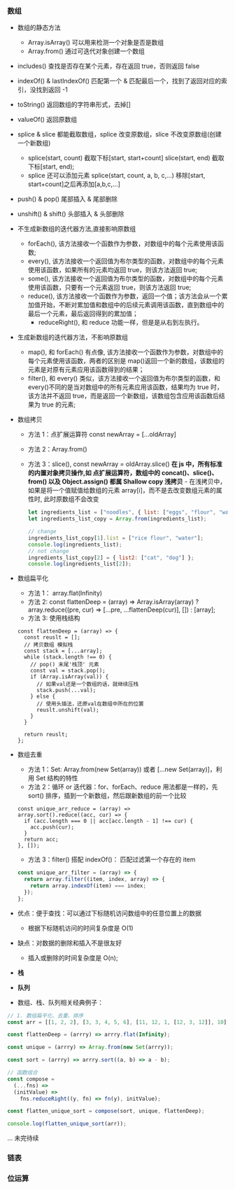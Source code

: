 ### 数组

- 数组的静态方法

  - Array.isArray() 可以用来检测一个对象是否是数组
  - Array.from() 通过可迭代对象创建一个数组

- includes() 查找是否存在某个元素，存在返回 true，否则返回 false
- indexOf() & lastIndexOf() 匹配第一个 & 匹配最后一个，找到了返回对应的索引，没找到返回 -1

- toString() 返回数组的字符串形式，去掉[]
- valueOf() 返回原数组

- splice & slice 都能截取数组，splice 改变原数组，slice 不改变原数组(创建一个新数组)

  - splice(start, count) 截取下标[start, start+count] slice(start, end) 截取下标[start, end);
  - splice 还可以添加元素 splice(start, count, a, b, c,...) 移除[start, start+count]之后再添加[a,b,c,...]

- push() & pop() 尾部插入 & 尾部删除
- unshift() & shift() 头部插入 & 头部删除

- 不生成新数组的迭代器方法,直接影响原数组

  - forEach(), 该方法接收一个函数作为参数，对数组中的每个元素使用该函数;
  - every(), 该方法接收一个返回值为布尔类型的函数，对数组中的每个元素使用该函数，如果所有的元素均返回 true，则该方法返回 true;
  - some(), 该方法接收一个返回值为布尔类型的函数，对数组中的每个元素使用该函数，只要有一个元素返回 true，则该方法返回 true;
  - reduce(), 该方法接收一个函数作为参数，返回一个值；该方法会从一个累加值开始，不断对累加值和数组中的后续元素调用该函数，直到数组中的最后一个元素，最后返回得到的累加值；
    - reduceRight(), 和 reduce 功能一样，但是是从右到左执行。

- 生成新数组的迭代器方法，不影响原数组

  - map(), 和 forEach() 有点像, 该方法接收一个函数作为参数，对数组中的每个元素使用该函数，两者的区别是 map()返回一个新的数组，该数组的元素是对原有元素应用该函数得到的结果；
  - filter(), 和 every() 类似，该方法接收一个返回值为布尔类型的函数，和 every()不同的是当对数组中的所有元素应用该函数，结果均为 true 时，该方法并不返回 true，而是返回一个新数组，该数组包含应用该函数后结果为 true 的元素;

- 数组拷贝

  - 方法 1：点扩展运算符 const newArray = [...oldArray]
  - 方法 2：Array.from()
  - 方法 3：slice(), const newArray = oldArray.slice()
    **在 js 中，所有标准的内置对象拷贝操作,如 点扩展运算符，数组中的 concat()、slice()、from() 以及 Object.assign() 都属 Shallow copy 浅拷贝** - 在浅拷贝中，如果是将一个值赋值给数组的元素 array[i]，而不是去改变数组元素的属性时, 此时原数组不会改变

    ```js
    let ingredients_list = ["noodles", { list: ["eggs", "flour", "water"] }, { list2: ["apple", "cat"] }];
    let ingredients_list_copy = Array.from(ingredients_list);

    // change
    ingredients_list_copy[1].list = ["rice flour", "water"];
    console.log(ingredients_list);
    // not change
    ingredients_list_copy[2] = { list2: ["cat", "dog"] };
    console.log(ingredients_list[2]);
    ```

- 数组扁平化

  - 方法 1： array.flat(Infinity)
  - 方法 2: const flattenDeep = (array) => Array.isArray(array) ? array.reduce((pre, cur) => [...pre, ...flattenDeep(cur)], []) : [array];
  - 方法 3: 使用栈结构

  ```JS
  const flattenDeep = (array) => {
    const reuslt = [];
    // 拷贝数组 模拟栈
    const stack = [...array];
    while (stack.length !== 0) {
      // pop() 末尾'栈顶' 元素
      const val = stack.pop();
      if (Array.isArray(val)) {
        // 如果val还是一个数组的话，就继续压栈
        stack.push(...val);
      } else {
        // 使用头插法，还原val在数组中所在的位置
        reuslt.unshift(val);
      }
    }

    return reuslt;
  };
  ```

- 数组去重

  - 方法 1：Set: Array.from(new Set(array)) 或者 [...new Set(array)]，利用 Set 结构的特性
  - 方法 2：循环 or 迭代器：for、forEach、reduce 用法都是一样的，先 sort() 排序，插到一个新数组，然后跟新数组的前一个比较

  ```JS
  const unique_arr_reduce = (array) =>
  array.sort().reduce((acc, cur) => {
    if (acc.length === 0 || acc[acc.length - 1] !== cur) {
      acc.push(cur);
    }
    return acc;
  }, []);
  ```

  - 方法 3：filter() 搭配 indexOf()： 匹配过滤第一个存在的 item

  ```js
  const unique_arr_filter = (array) => {
    return array.filter((item, index, array) => {
      return array.indexOf(item) === index;
    });
  };
  ```

- 优点：便于查找：可以通过下标随机访问数组中的任意位置上的数据

  - 根据下标随机访问的时间复杂度是 O(1)

- 缺点：对数据的删除和插入不是很友好

  - 插入或删除的时间复杂度是 O(n);

- **栈**
- **队列**

- 数组、栈、队列相关经典例子：

```js
// 1. 数组扁平化、去重、排序
const arr = [[1, 2, 2], [3, 3, 4, 5, 6], [11, 12, 1, [12, 3, 12]], 10];

const flattenDeep = (arrry) => arrry.flat(Infinity);

const unique = (arrry) => Array.from(new Set(arrry));

const sort = (arrry) => arrry.sort((a, b) => a - b);

// 函数组合
const compose =
  (...fns) =>
  (initValue) =>
    fns.reduceRight((y, fn) => fn(y), initValue);

const flatten_unique_sort = compose(sort, unique, flattenDeep);

console.log(flatten_unique_sort(arr));
```

... 未完待续

### 链表

### 位运算
